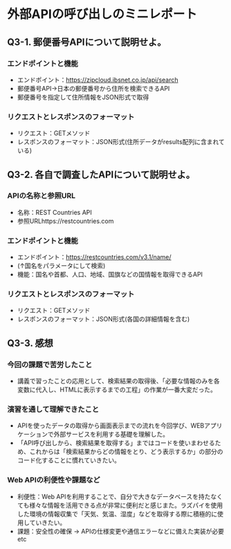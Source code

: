 # 外部APIの呼び出しのミニレポート
## Q3-1. 郵便番号APIについて説明せよ。
### エンドポイントと機能
* エンドポイント：https://zipcloud.ibsnet.co.jp/api/search
* 郵便番号API→日本の郵便番号から住所を検索できるAPI
* 郵便番号を指定して住所情報をJSON形式で取得

### リクエストとレスポンスのフォーマット
* リクエスト：GETメソッド
* レスポンスのフォーマット：JSON形式(住所データがresults配列に含まれている)

## Q3-2. 各自で調査したAPIについて説明せよ。
### APIの名称と参照URL
* 名称：REST Countries API
* 参照URLhttps://restcountries.com

### エンドポイントと機能
* エンドポイント：https://restcountries.com/v3.1/name/
* (↑国名をパラメータにして検索)
* 機能：国名や首都、人口、地域、国旗などの国情報を取得できるAPI

### リクエストとレスポンスのフォーマット
* リクエスト：GETメソッド
* レスポンスのフォーマット：JSON形式(各国の詳細情報を含む)

## Q3-3. 感想
### 今回の課題で苦労したこと
* 講義で習ったことの応用として、検索結果の取得後、「必要な情報のみを各変数に代入し、HTMLに表示するまでの工程」の作業が一番大変だった。
### 演習を通して理解できたこと
* APIを使ったデータの取得から画面表示までの流れを今回学び、WEBアプリケーションで外部サービスを利用する基礎を理解した。
* 「API呼び出しから、検索結果を取得する」まではコードを使いまわせるため、これからは「検索結果からどの情報をとり、どう表示するか」の部分のコード化することに慣れていきたい。
### Web APIの利便性や課題など
* 利便性：Web APIを利用することで、自分で大きなデータベースを持たなくても様々な情報を活用できる点が非常に便利だと感じまた。ラズパイを使用した環境の情報収集で「天気、気温、湿度」などを取得する際に積極的に使用していきたい。
* 課題：安全性の確保 → APIの仕様変更や通信エラーなどに備えた実装が必要etc


